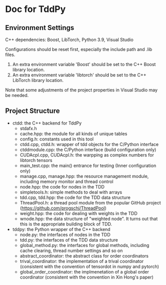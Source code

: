 # Doc for TddPy

## Environment  Settings

C++ dependencies: Boost, LibTorch, Python 3.9, Visual Studio

Configurations should be reset first, especially the include path and .lib files.

1. An extra environment variable 'Boost' should be set to the C++ Boost library location.
2. An extra environment variable 'libtorch' should be set to the C++ LibTorch library location.

Note that some adjustments of the project properties in Visual Studio may be needed.

## Project Structure

- ctdd: the C++ backend for TddPy
  - stdafx.h
  - cache.hpp: the module for all kinds of unique tables
  - config.h: constants used in this tool
  - ctdd.cpp, ctdd.h: wrapper of tdd objects for the C/Python interface
  - ctddmodule.cpp: the C/Python interface (build configuration only)
  - CUDAcpl.cpp, CUDAcpl.h: the warpping as complex numbers for libtorch tensors
  - main_test.cpp: the main() entrance for testing (Inner configuration only)
  - manage.cpp, manage.hpp: the resource management module, including memory monitor and thread control
  - node.hpp: the code for nodes in the TDD
  - simpletools.h: simple methods to deal with arrays
  - tdd.cpp, tdd.hpp: the code for the TDD data structure
  - ThreadPool.h: a thread pool module from the popular GitHub project (https://github.com/progschj/ThreadPool)
  - weight.hpp: the code for dealing with weights in the TDD
  - wnode.hpp: the data structure of "weighted node". It turns out that this is the appropriate building block of TDD.
- tddpy: the Python wrapper of the C++ backend
  - node.py: the interfaces of nodes in the TDD
  - tdd.py: the interfaces of the TDD data structure
  - global_method.py: the interfaces for global methods, including cache clearing, thread number settings and so on
  - abstract_coordinator: the abstract class for order coordinators
  - trival_coordinator: the implementation of a trival coordinator (consistent with the convention of tensordot in numpy and pytorch)
  - global_order_coordinator: the implmenetation of a global order coordinator (consistent with the convention in Xin Hong's paper)